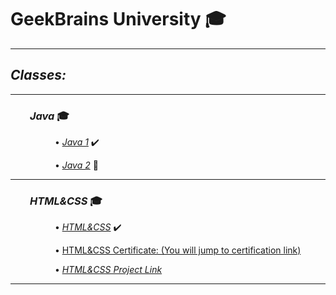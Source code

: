 # GeekBrains University :mortar_board:
___

## *Classes:*

---

### &nbsp; &nbsp; &nbsp; &nbsp; *Java* :mortar_board:

&nbsp; &nbsp; &nbsp; &nbsp; &nbsp; &nbsp; &nbsp; &nbsp; &nbsp; • *[Java 1](src/main/java/Java1/)* :heavy_check_mark:

&nbsp; &nbsp; &nbsp; &nbsp; &nbsp; &nbsp; &nbsp; &nbsp; &nbsp; • *[Java 2](src/main/java/Java2/)* :bullettrain_side:

---

### &nbsp; &nbsp; &nbsp; &nbsp; *HTML&CSS* :mortar_board:

&nbsp; &nbsp; &nbsp; &nbsp; &nbsp; &nbsp; &nbsp; &nbsp; &nbsp; • *[HTML&CSS](HTML&CSS/)* :heavy_check_mark:

&nbsp; &nbsp; &nbsp; &nbsp; &nbsp; &nbsp; &nbsp; &nbsp; &nbsp; • [HTML&CSS Certificate: (You will jump to certification link)](https://geekbrains.ru/certificates/1177908.en)

&nbsp; &nbsp; &nbsp; &nbsp; &nbsp; &nbsp; &nbsp; &nbsp; &nbsp; • *[HTML&CSS Project Link](https://vladislav-port.000webhostapp.com/index.html)*

---


